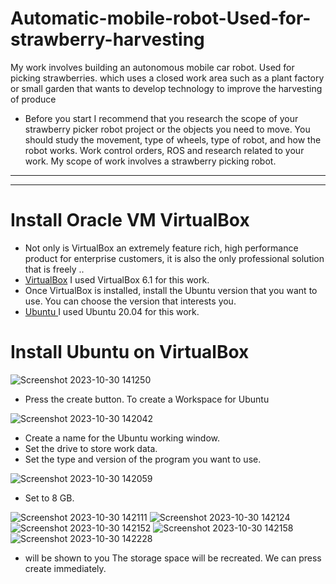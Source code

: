 # Automatic-mobile-robot-Used-for-strawberry-harvesting
My work involves building an autonomous mobile car robot. Used for picking strawberries. which uses a closed work area such as a plant factory or small garden that wants to develop technology to improve the harvesting of produce
* Before you start I recommend that you research the scope of your strawberry picker robot project or the objects you need to move. You should study the movement, type of wheels, type of robot, and how the robot works. Work control orders, ROS and research related to your work. My scope of work involves a strawberry picking robot.
-----------------------------------------------------------------------------------------------------------

------------------------------------------------------------------------------------------------------------
# Install Oracle VM VirtualBox
* Not only is VirtualBox an extremely feature rich, high performance product for enterprise customers, it is also the only professional solution that is freely .. 
* [VirtualBox](https://www.virtualbox.org/)  I used VirtualBox 6.1 for this work.
* Once VirtualBox is installed, install the Ubuntu version that you want to use.
You can choose the version that interests you.
* [ Ubuntu ](https://ubuntu.com/download/desktop)  I used Ubuntu 20.04 for this work.

# Install Ubuntu on VirtualBox
![Screenshot 2023-10-30 141250](https://github.com/smartfarmdiy/Automatic-mobile-robot-Used-for-strawberry-harvesting/assets/63504401/e4cc5374-4c50-4d35-afa8-bb67f2ccb02a)
* Press the create button. To create a Workspace for Ubuntu

![Screenshot 2023-10-30 142042](https://github.com/smartfarmdiy/Automatic-mobile-robot-Used-for-strawberry-harvesting/assets/63504401/592776d7-2b8b-4c00-98eb-061ec9110ded)
* Create a name for the Ubuntu working window.
* Set the drive to store work data.
* Set the type and version of the program you want to use.

![Screenshot 2023-10-30 142059](https://github.com/smartfarmdiy/Automatic-mobile-robot-Used-for-strawberry-harvesting/assets/63504401/11368637-bf89-419a-af3f-a1188ca54b42)
* Set to 8 GB.

![Screenshot 2023-10-30 142111](https://github.com/smartfarmdiy/Automatic-mobile-robot-Used-for-strawberry-harvesting/assets/63504401/28722152-6405-4298-9621-fdf4b3afe402)
![Screenshot 2023-10-30 142124](https://github.com/smartfarmdiy/Automatic-mobile-robot-Used-for-strawberry-harvesting/assets/63504401/0525558e-34f0-4ede-8101-839bcf2688ec)
![Screenshot 2023-10-30 142152](https://github.com/smartfarmdiy/Automatic-mobile-robot-Used-for-strawberry-harvesting/assets/63504401/c59a40cf-a38e-4f43-b646-25ad87942a79)
![Screenshot 2023-10-30 142158](https://github.com/smartfarmdiy/Automatic-mobile-robot-Used-for-strawberry-harvesting/assets/63504401/3d4f13bc-441d-4ffe-8ad8-84b81be509b7)
![Screenshot 2023-10-30 142228](https://github.com/smartfarmdiy/Automatic-mobile-robot-Used-for-strawberry-harvesting/assets/63504401/d21a1f84-606b-43f7-b505-5a12921eae35)
* will be shown to you The storage space will be recreated. We can press create immediately.

  



